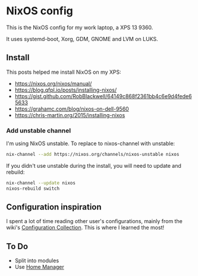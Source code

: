 # NixOS config

This is the NixOS config for my work laptop, a XPS 13 9360.

It uses systemd-boot, Xorg, GDM, GNOME and LVM on LUKS.

## Install

This posts helped me install NixOS on my XPS:

- https://nixos.org/nixos/manual/
- https://blog.qfpl.io/posts/installing-nixos/
- https://gist.github.com/RobBlackwell/64149c868f2361bb4c6e9d4fede65633
- https://grahamc.com/blog/nixos-on-dell-9560
- https://chris-martin.org/2015/installing-nixos

### Add unstable channel

I'm using NixOS unstable. To replace to nixos-channel with unstable:

```sh
nix-channel --add https://nixos.org/channels/nixos-unstable nixos
```

If you didn't use unstable during the install, you will need to update and rebuild:

```sh
nix-channel --update nixos
nixos-rebuild switch
```

## Configuration inspiration

I spent a lot of time reading other user's configurations, mainly from the wiki's [Configuration Collection](https://nixos.wiki/wiki/Configuration_Collection). This is where I learned the most!

## To Do

- Split into modules
- Use [Home Manager](https://github.com/rycee/home-manager)
